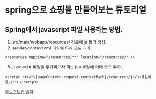 # spring으로 쇼핑몰 만들어보는 튜토리얼

## Spring에서 javascript 파일 사용하는 방법.
1. src/main/webapp/resources/ 경로에 js 폴더 생성.
2. servlet-context.xml 파일에 아래 코드 추가.
```
<resources mapping="/resources/**" location="/resources/" />
```
3. javascript 파일을 추가하고자 하는 jsp 파일에 아래 코드 추가.
```
<script src="${pageContext.request.contextPath}/resources/js/js파일이름.js"></script>
```

[부트스트랩 출처](https://github.com/startbootstrap/startbootstrap-shop-homepage)